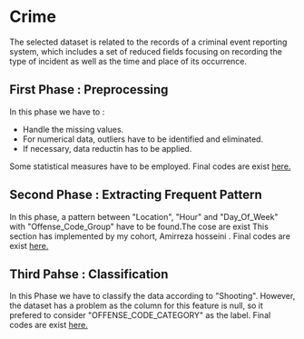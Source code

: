 # Crime 
The selected dataset is related to the records of a criminal event reporting system, which includes a set of reduced fields focusing on recording the type of incident as well as the time and place of its occurrence.<br>
## First Phase : Preprocessing 
In this phase we have to :
  -  Handle the missing values.
  -  For numerical data, outliers have to be identified and eliminated.
  -  If necessary, data reductin has to be applied.

Some statistical measures have to be employed.
Final codes are exist [here.](https://github.com/Snaseri2001/Data-Mining-/blob/main/Second%20Project/Preprocessing.ipynb)

## Second Phase : Extracting Frequent Pattern
In this phase, a pattern between "Location", "Hour" and "Day_Of_Week" with "Offense_Code_Group" have to be found.The cose are exist 
This section has implemented by my cohort, Amirreza hosseini .
Final codes are exist [here.](https://github.com/Snaseri2001/Data-Mining-/blob/main/Second%20Project/FrequentPattern.ipynb)

## Third Pahse : Classification 
In this Phase we have to classify the data according to "Shooting". However, the dataset has a problem as the column for this feature is null, so it prefered to consider "OFFENSE_CODE_CATEGORY" as the label. Final codes are exist [here.](https://github.com/Snaseri2001/Data-Mining-/blob/main/Second%20Project/Classification.ipynb)



